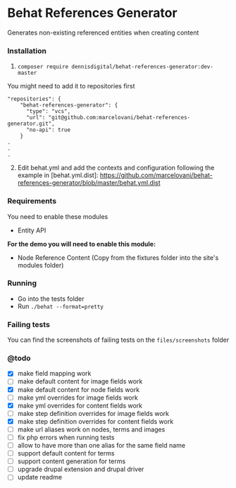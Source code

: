 # Behat References Generator
Generates non-existing referenced entities when creating content

### Installation
1. `composer require dennisdigital/behat-references-generator:dev-master`

You might need to add it to repositories first
```
"repositories": {
    "behat-references-generator": {
      "type": "vcs",
      "url": "git@github.com:marcelovani/behat-references-generator.git",
      "no-api": true
    }
.
.
.
```

2. Edit behat.yml and add the contexts and configuration following the example in [behat.yml.dist]: https://github.com/marcelovani/behat-references-generator/blob/master/behat.yml.dist


### Requirements
You need to enable these modules
- Entity API

**For the demo you will need to enable this module:**
- Node Reference Content (Copy from the fixtures folder into the site's modules folder)

### Running
- Go into the tests folder
- Run `./behat --format=pretty`

### Failing tests
You can find the screenshots of failing tests on the `files/screenshots` folder

### @todo
- [x] make field mapping work
- [ ] make default content for image fields work
- [x] make default content for node fields work
- [ ] make yml overrides for image fields work
- [x] make yml overrides for content fields work
- [ ] make step definition overrides for image fields work
- [x] make step definition overrides for content fields work
- [ ] make url aliases work on nodes, terms and images
- [ ] fix php errors when running tests
- [ ] allow to have more than one alias for the same field name
- [ ] support default content for terms
- [ ] support content generation for terms
- [ ] upgrade drupal extension and drupal driver
- [ ] update readme
